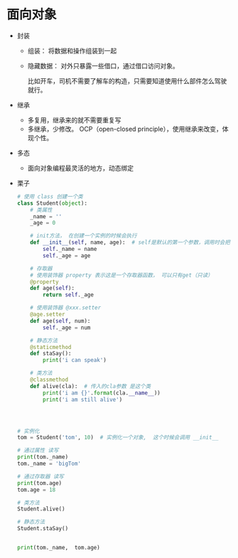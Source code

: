 # 面向对象

- 封装

  - 组装： 将数据和操作组装到一起

  - 隐藏数据： 对外只暴露一些借口，通过借口访问对象。

    比如开车，司机不需要了解车的构造，只需要知道使用什么部件怎么驾驶就行。

- 继承

  - 多复用，继承来的就不需要重复写
  - 多继承，少修改。 OCP（open-closed principle），使用继承来改变，体现个性。

- 多态

  - 面向对象编程最灵活的地方，动态绑定

- 栗子

  ```python
  # 使用 class 创建一个类
  class Student(object):
      # 类属性
      _name = ''
      _age = 0

      # init方法， 在创建一个实例的时候会执行
      def __init__(self, name, age):  # self是默认的第一个参数，调用时会把当前实例传入
          self._name = name
          self._age = age

      # 存取器
      # 使用装饰器 property 表示这是一个存取器函数， 可以只有get（只读）
      @property
      def age(self):
          return self._age

      # 使用装饰器 @xxx.setter
      @age.setter
      def age(self, num):
          self._age = num

      # 静态方法
      @staticmethod
      def staSay():
          print('i can speak')

      # 类方法
      @classmethod
      def alive(cla):  # 传入的cla参数 是这个类
          print('i am {}'.format(cla.__name__))
          print('i am still alive')




  # 实例化
  tom = Student('tom', 10)  # 实例化一个对象,  这个时候会调用 __init__

  # 通过属性 读写
  print(tom._name)
  tom._name = 'bigTom'

  # 通过存取器 读写
  print(tom.age)
  tom.age = 18

  # 类方法
  Student.alive()

  # 静态方法
  Student.staSay()


  print(tom._name,  tom.age)


  ```

